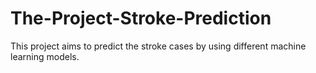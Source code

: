 # The-Project-Stroke-Prediction
This project aims to predict the stroke cases by using different machine learning models.
